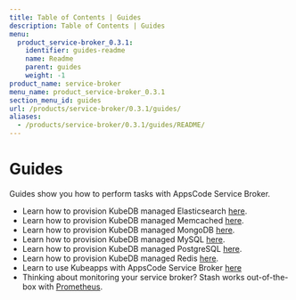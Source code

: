 ```yaml
---
title: Table of Contents | Guides
description: Table of Contents | Guides
menu:
  product_service-broker_0.3.1:
    identifier: guides-readme
    name: Readme
    parent: guides
    weight: -1
product_name: service-broker
menu_name: product_service-broker_0.3.1
section_menu_id: guides
url: /products/service-broker/0.3.1/guides/
aliases:
  - /products/service-broker/0.3.1/guides/README/
---
```

# Guides

Guides show you how to perform tasks with AppsCode Service Broker.

- Learn how to provision KubeDB managed Elasticsearch [here](/docs/guides/kubedb/elasticsearch.md).
- Learn how to provision KubeDB managed Memcached [here](/docs/guides/kubedb/memcached.md).
- Learn how to provision KubeDB managed MongoDB [here](/docs/guides/kubedb/mongodb.md).
- Learn how to provision KubeDB managed MySQL [here](/docs/guides/kubedb/mysql.md).
- Learn how to provision KubeDB managed PostgreSQL [here](/docs/guides/kubedb/postgres.md).
- Learn how to provision KubeDB managed Redis [here](/docs/guides/kubedb/redis.md).
- Learn to use Kubeapps with AppsCode Service Broker [here](/docs/guides/kubeapps.md)
- Thinking about monitoring your service broker? Stash works out-of-the-box with [Prometheus](/docs/guides/monitoring/overview.md).
